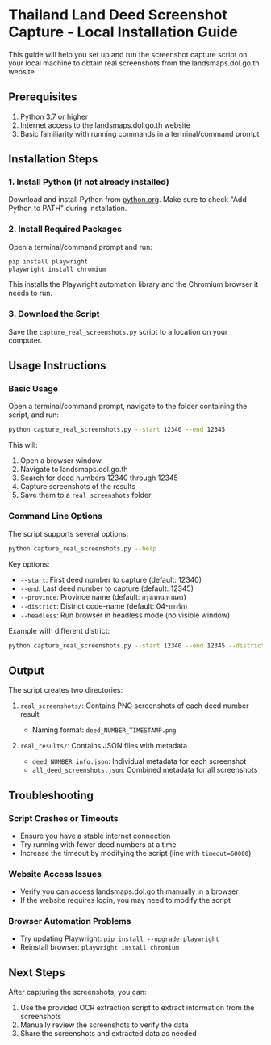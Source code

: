 # Thailand Land Deed Screenshot Capture - Local Installation Guide

This guide will help you set up and run the screenshot capture script on your local machine to obtain real screenshots from the landsmaps.dol.go.th website.

## Prerequisites

1. Python 3.7 or higher
2. Internet access to the landsmaps.dol.go.th website
3. Basic familiarity with running commands in a terminal/command prompt

## Installation Steps

### 1. Install Python (if not already installed)

Download and install Python from [python.org](https://www.python.org/downloads/). Make sure to check "Add Python to PATH" during installation.

### 2. Install Required Packages

Open a terminal/command prompt and run:

```bash
pip install playwright
playwright install chromium
```

This installs the Playwright automation library and the Chromium browser it needs to run.

### 3. Download the Script

Save the `capture_real_screenshots.py` script to a location on your computer.

## Usage Instructions

### Basic Usage

Open a terminal/command prompt, navigate to the folder containing the script, and run:

```bash
python capture_real_screenshots.py --start 12340 --end 12345
```

This will:
1. Open a browser window
2. Navigate to landsmaps.dol.go.th
3. Search for deed numbers 12340 through 12345
4. Capture screenshots of the results
5. Save them to a `real_screenshots` folder

### Command Line Options

The script supports several options:

```bash
python capture_real_screenshots.py --help
```

Key options:
- `--start`: First deed number to capture (default: 12340)
- `--end`: Last deed number to capture (default: 12345)
- `--province`: Province name (default: กรุงเทพมหานคร)
- `--district`: District code-name (default: 04-บางรัก)
- `--headless`: Run browser in headless mode (no visible window)

Example with different district:
```bash
python capture_real_screenshots.py --start 12340 --end 12345 --district "01-พระนคร"
```

## Output

The script creates two directories:

1. `real_screenshots/`: Contains PNG screenshots of each deed number result
   - Naming format: `deed_NUMBER_TIMESTAMP.png`

2. `real_results/`: Contains JSON files with metadata
   - `deed_NUMBER_info.json`: Individual metadata for each screenshot
   - `all_deed_screenshots.json`: Combined metadata for all screenshots

## Troubleshooting

### Script Crashes or Timeouts
- Ensure you have a stable internet connection
- Try running with fewer deed numbers at a time
- Increase the timeout by modifying the script (line with `timeout=60000`)

### Website Access Issues
- Verify you can access landsmaps.dol.go.th manually in a browser
- If the website requires login, you may need to modify the script

### Browser Automation Problems
- Try updating Playwright: `pip install --upgrade playwright`
- Reinstall browser: `playwright install chromium`

## Next Steps

After capturing the screenshots, you can:

1. Use the provided OCR extraction script to extract information from the screenshots
2. Manually review the screenshots to verify the data
3. Share the screenshots and extracted data as needed